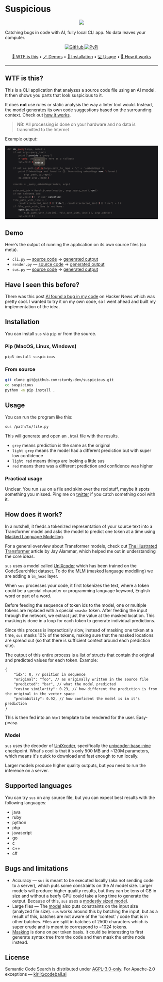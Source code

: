 # Suspicious

<p align="center">
  <img width="200" src="https://raw.githubusercontent.com/sturdy-dev/suspicious/main/docs/ai_dog_wtf.png">
</p

<p align='center'>
    Catching bugs in code with AI, fully local CLI app. No data leaves your computer.
</p>
<p align='center'>
    <a href="https://github.com/sturdy-dev/suspicious/blob/main/LICENSE.txt">
        <img alt="GitHub"
        src="https://img.shields.io/github/license/sturdy-dev/suspicious">
    </a>
    <a href="https://pypi.org/project/suspicious">
     <img alt="PyPi"
 src="https://img.shields.io/pypi/v/suspicious">
    </a>
</p>
<p align="center">
  <a href="#wtf-is-this">🤔 WTF is this</a> •
  <a href="#demo">🪄 Demos</a> •
  <a href="#installation">🔧 Installation</a> •
  <a href="#usage">💻 Usage</a> •
  <a href="#how-does-it-work">🧠 How it works</a>
</p>

-------------------------------------------------------------------

## WTF is this?

This is a CLI application that analyzes a source code file using an AI model. It then shows you parts that look suspicious to it.

It does **not** use rules or static analysis the way a linter tool would. Instead, the model generates its own code suggestions based on the surrounding context. Check out [how it works](#how-does-it-work).

> NB: All processing is done on your hardware and no data is transmitted to the Internet

Example output:

![example results](./docs/screenshot.png)

## Demo

Here's the output of running the application on its own source files (so meta).

- `cli.py` — [source code](./src/suspicious/cli.py) → [generated output](https://sturdy-dev.github.io/suspicious/demos/cli_py/)
- `render.py` — [source code](./src/suspicious/render.py) → [generated output](https://sturdy-dev.github.io/suspicious/demos/render_py/)
- `sus.py` — [source code](./src/suspicious/sus.py) → [generated output](https://sturdy-dev.github.io/suspicious/demos/sus_py/)

## Have I seen this before?

There was this post [AI found a bug in my code](https://news.ycombinator.com/item?id=33632610) on Hacker News which was pretty cool. I wanted to try it on my own code, so I went ahead and built my implementation of the idea.

## Installation

You can install `sus` via `pip` or from the source.

### Pip (MacOS, Linux, Windows)

```bash
pip3 install suspicious
```

### From source

```bash
git clone git@github.com:sturdy-dev/suspicious.git
cd suspicious
python -m pip install .
```

## Usage

You can run the program like this:

```bash
sus /path/to/file.py
```

This will generate and open an `.html` file with the results.

- `grey` means prediction is the same as the original
- `light grey` means the model had a different prediction but with super low confidence
- `light red` means things are looking a little sus
- `red` means there was a different prediction and confidence was higher

### Practical usage

Unclear. You run `sus` on a file and skim over the red stuff, maybe it spots something you missed. Ping me on [twitter](https://twitter.com/krlvi) if you catch something cool with it.

## How does it work?

In a nutshell, it feeds a tokenized representation of your source text into a Transformer model and asks the model to predict one token at a time using [Masked Language Modelling](https://huggingface.co/docs/transformers/tasks/language_modeling#masked-language-modeling).

For a general overview about Transformer models, check out [The Illustrated Transformer](https://jalammar.github.io/illustrated-transformer/) article by Jay Alammar, which helped me out in understanding the core ideas.

`sus` uses a model called [UniXcoder](https://github.com/microsoft/CodeBERT/tree/master/UniXcoder) which has been trained on the [CodeSearchNet](https://huggingface.co/datasets/code_search_net) dataset. To do the MLM (masked language modelling) we are adding a `lm_head` layer.

When `sus` processes your code, it first tokenizes the text, where a token could be a special character or programming language keyword, English word or part of a word.

Before feeding the sequence of token ids to the model, one or multiple tokens are replaced with a special `<mask>` token. After feeding the input through the network, we extract just the value at the masked location. This masking is done in a loop for each token to generate individual predictions.

Since this process is impractically slow, instead of masking one token at a time, `sus` masks 10% of the tokens, making sure that the masked locations are spread out (so that there is sufficient context around each prediction site).

The output of this entire process is a list of structs that contain the original and predicted values for each token. Example:

```json5
{
    "idx": 0, // position in sequence
    "original": "foo", // as originally written in the source file
    "predicted": "bar", // what the model predicted
    "cosine_similarity": 0.23, // how different the prediction is from the original in the vector space
    "probability": 0.92, // how confident the model is in it's prediction
}
```

This is then fed into an `html` template to be rendered for the user. Easy-peasy.

### Model

`sus` uses the decoder of [UniXcoder](https://github.com/microsoft/CodeBERT/tree/master/UniXcoder), specifically the [unixcoder-base-nine](https://huggingface.co/microsoft/unixcoder-base-nine) checkpoint. What's cool is that it's only 500 MB and ~120M parameters, which means it's quick to download and fast enough to run locally.

Larger models produce higher quality outputs, but you need to run the inference on a server.

## Supported languages

You can try `sus` on any source file, but you can expect best results with the following languages:

- java
- ruby
- python
- php
- javascript
- go
- c
- c++
- c#

## Bugs and limitations

- Accuracy — `sus` is meant to be executed locally (aka not sending code to a server), which puts some constraints on the AI model size. Larger models will produce higher quality results, but they can be tens of GB in size and without a beefy GPU could take a long time to generate the output. Because of this, `sus` uses a [modestly sized model](#model).
- Large files — The [model](#model) also puts constraints on the input size (analyzed file size). `sus` works around this by batching the input, but as a result of this, batches are not aware of the 'context' / code that is in other batches. Files are split in batches of 2500 characters which is super crude and is meant to correspond to ~1024 tokens.
- [Masking](#how-does-it-work) is done on per token basis. It could be interesting to first generate syntax tree from the code and then mask the entire node instead.

## License

Semantic Code Search is distributed under [AGPL-3.0-only](LICENSE.txt). For Apache-2.0 exceptions — <kiril@codeball.ai>
